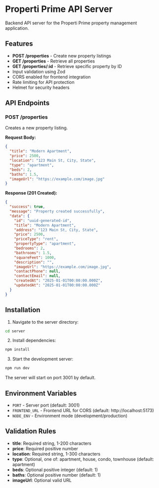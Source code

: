 # Properti Prime API Server

Backend API server for the Properti Prime property management application.

## Features

- **POST /properties** - Create new property listings
- **GET /properties** - Retrieve all properties
- **GET /properties/:id** - Retrieve specific property by ID
- Input validation using Zod
- CORS enabled for frontend integration
- Rate limiting for API protection
- Helmet for security headers

## API Endpoints

### POST /properties
Creates a new property listing.

**Request Body:**
```json
{
  "title": "Modern Apartment",
  "price": 2500,
  "location": "123 Main St, City, State",
  "type": "apartment",
  "beds": 2,
  "baths": 1.5,
  "imageUrl": "https://example.com/image.jpg"
}
```

**Response (201 Created):**
```json
{
  "success": true,
  "message": "Property created successfully",
  "data": {
    "id": "uuid-generated-id",
    "title": "Modern Apartment",
    "address": "123 Main St, City, State",
    "price": 2500,
    "priceType": "rent",
    "propertyType": "apartment",
    "bedrooms": 2,
    "bathrooms": 1.5,
    "squareFeet": 1000,
    "description": "",
    "imageUrl": "https://example.com/image.jpg",
    "contactPhone": null,
    "contactEmail": null,
    "createdAt": "2025-01-01T00:00:00.000Z",
    "updatedAt": "2025-01-01T00:00:00.000Z"
  }
}
```

## Installation

1. Navigate to the server directory:
```bash
cd server
```

2. Install dependencies:
```bash
npm install
```

3. Start the development server:
```bash
npm run dev
```

The server will start on port 3001 by default.

## Environment Variables

- `PORT` - Server port (default: 3001)
- `FRONTEND_URL` - Frontend URL for CORS (default: http://localhost:5173)
- `NODE_ENV` - Environment mode (development/production)

## Validation Rules

- **title**: Required string, 1-200 characters
- **price**: Required positive number
- **location**: Required string, 1-300 characters
- **type**: Optional, one of: apartment, house, condo, townhouse (default: apartment)
- **beds**: Optional positive integer (default: 1)
- **baths**: Optional positive number (default: 1)
- **imageUrl**: Optional valid URL
